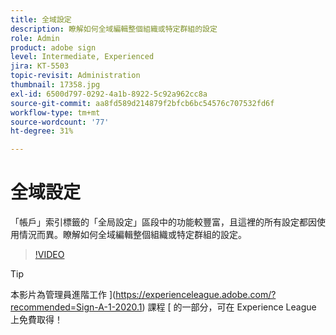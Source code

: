 ```yaml
---
title: 全域設定
description: 瞭解如何全域編輯整個組織或特定群組的設定
role: Admin
product: adobe sign
level: Intermediate, Experienced
jira: KT-5503
topic-revisit: Administration
thumbnail: 17358.jpg
exl-id: 6500d797-0292-4a1b-8922-5c92a962cc8a
source-git-commit: aa8fd589d214879f2bfcb6bc54576c707532fd6f
workflow-type: tm+mt
source-wordcount: '77'
ht-degree: 31%

---
```


# 全域設定

「帳戶」索引標籤的「全局設定」區段中的功能較豐富，且這裡的所有設定都因使用情況而異。瞭解如何全域編輯整個組織或特定群組的設定。

>[!VIDEO](https://video.tv.adobe.com/v/3412507?quality=12&learn=on&hidetitle=true)

>[!TIP]
>
>本影片為管理員進階工作 ](https://experienceleague.adobe.com/?recommended=Sign-A-1-2020.1) 課程 [ 的一部分，可在 Experience League 上免費取得！
